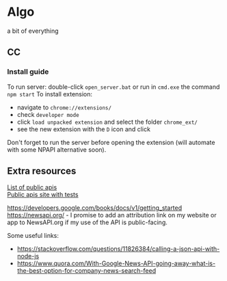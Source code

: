 # Algo
a bit of everything
  
  
## CC

### Install guide

To run server: double-click `open_server.bat` or run in `cmd.exe` the command `npm start`
To install extension:
+ navigate to `chrome://extensions/`
+ check `developer mode`
+ click `load unpacked extension` and select the folder `chrome_ext/`
+ see the new extension with the `D` icon and click

Don't forget to run the server before opening the extension (will automate with some NPAPI alternative soon).



## Extra resources
[List of public apis](https://github.com/toddmotto/public-apis)  
[Public apis site with tests](https://any-api.com/)


https://developers.google.com/books/docs/v1/getting_started  
https://newsapi.org/ - I promise to add an attribution link on my website or app to NewsAPI.org if my use of the API is public-facing.

Some useful links:
+ https://stackoverflow.com/questions/11826384/calling-a-json-api-with-node-js
+ https://www.quora.com/With-Google-News-API-going-away-what-is-the-best-option-for-company-news-search-feed
